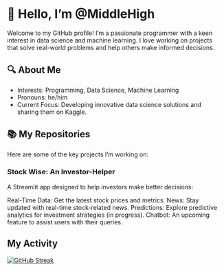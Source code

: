 # 👋 Hello, I’m @MiddleHigh
Welcome to my GitHub profile! I’m a passionate programmer with a keen interest in data science and machine learning. I love working on projects that solve real-world problems and help others make informed decisions.

## 🔍 About Me
- Interests: Programming, Data Science, Machine Learning
- Pronouns: he/him
- Current Focus: Developing innovative data science solutions and sharing them on Kaggle.

## 📚 My Repositories
Here are some of the key projects I’m working on:

### Stock Wise: An Investor-Helper
A Streamlit app designed to help investors make better decisions:

Real-Time Data: Get the latest stock prices and metrics.
News: Stay updated with real-time stock-related news.
Predictions: Explore predictive analytics for investment strategies (in progress).
Chatbot: An upcoming feature to assist users with their queries.

## My Activity
<a href="https://git.io/streak-stats"><img src="https://streak-stats.demolab.com?user=coderconfused" alt="GitHub Streak" /></a>

<!---
CODERConfused/CODERConfused is a ✨ special ✨ repository because its `README.md` (this file) appears on your GitHub profile.
You can click the Preview link to take a look at your changes.
--->
